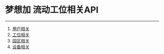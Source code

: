 # 梦想加 流动工位相关API

---

1. [用户相关](/yong-hu.md)
2. [工位相关](/api-lie-biao/gong-wei.md)
3. [园区相关](/api-lie-biao/yuan-qu.md)
4. [设备相关](/api-lie-biao/gong-wei/bang-ding-xin-xi.md)



